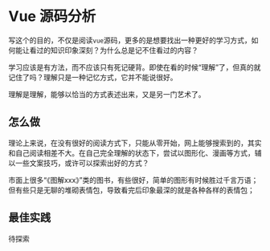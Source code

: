 # Vue 源码分析

写这个的目的，不仅是阅读`vue`源码，更多的是想要找出一种更好的学习方式，如何能让看过的知识印象深刻？为什么总是记不住看过的内容？


学习应该是有方法，而不应该只有死记硬背。即使在看的时候“理解”了，但真的就记住了吗？理解只是一种记忆方式，它并不能说很好。

理解是理解，能够以恰当的方式表述出来，又是另一门艺术了。

## 怎么做

理论上来说，在没有很好的阅读方式下，只能从零开始，网上能够搜索到的，其实和自己阅读相差不大。在自己完全理解的状态下，尝试以图形化、漫画等方式，辅以一些文案技巧，或许可以探索出好的方式？

市面上很多“《图解xxx》”类的图书，有些很好，简单的图形有时候胜过千言万语；但有些只是无聊的堆砌表情包，导致看完后印象最深的就是各种各样的表情包；


## 最佳实践

待探索

